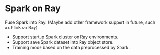 # Spark on Ray


Fuse Spark into Ray. (Maybe add other framework support in future, such as Flink on Ray)

* Support startup Spark cluster on Ray environments.
* Support save Spark dataset into Ray object store.
* Training mode based on the data preprocessed by Spark.